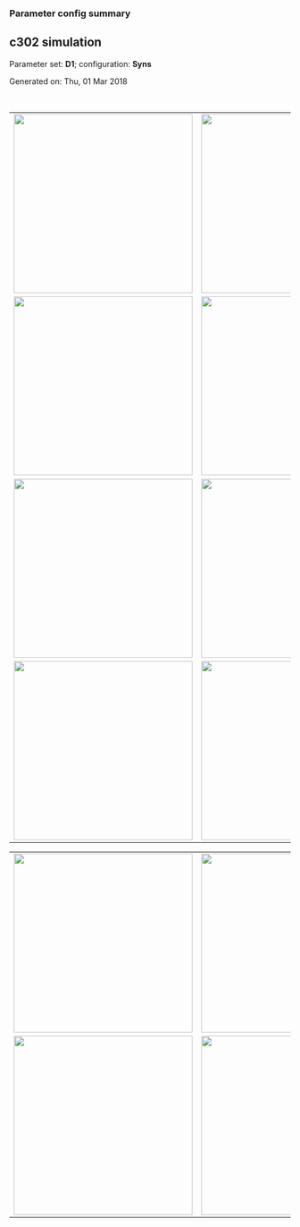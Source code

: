 ### Parameter config summary 
<h2>c302 simulation</h2>
<p>Parameter set: <b>D1</b>; configuration: <b>Syns</b></p>
<p>Generated on: Thu, 01 Mar 2018</p><br/>
<table>

<tr>
  <td><a href="images/neurons_D1_Syns.png"><img alt=" " src="images/neurons_D1_Syns.png" height="320"/></a></td>
  <td><a href="images/traces_neuron_Syns_D1.png"><img alt=" " src="images/traces_neuron_Syns_D1.png" height="320"/></a></td>
</tr>

<tr>
  <td><a href="images/neuron_activity_D1_Syns.png"><img alt=" " src="images/neuron_activity_D1_Syns.png" height="320"/></a></td>
  <td><a href="images/traces_neuron_activity_Syns_D1.png"><img alt=" " src="images/traces_neuron_activity_Syns_D1.png" height="320"/></a></td>
</tr>

<tr>
  <td><a href="images/muscles_D1_Syns.png"><img alt=" " src="images/muscles_D1_Syns.png" height="320"/></a></td>
  <td><a href="images/traces_muscles_Syns_D1.png"><img alt=" " src="images/traces_muscles_Syns_D1.png" height="320"/></a></td>
</tr>

<tr>
  <td><a href="images/muscle_activity_D1_Syns.png"><img alt=" " src="images/muscle_activity_D1_Syns.png" height="320"/></a></td>
  <td><a href="images/traces_muscles_activity_Syns_D1.png"><img alt=" " src="images/traces_muscles_activity_Syns_D1.png" height="320"/></a></td>
</tr>
</table>
<table>

<tr><td><a href="images/c302_D1_Syns_exc_to_neurons.png"><img alt=" " src="images/c302_D1_Syns_exc_to_neurons.png" height="320"/></a></td>

  <td><a href="images/c302_D1_Syns_inh_to_neurons.png"><img alt=" " src="images/c302_D1_Syns_inh_to_neurons.png" height="320"/></a></td>

  <td><a href="images/c302_D1_Syns_elec_neurons_neurons.png"><img alt=" " src="images/c302_D1_Syns_elec_neurons_neurons.png" height="320"/></a></td></tr>

<tr><td><a href="images/c302_D1_Syns_exc_to_muscles.png"><img alt=" " src="images/c302_D1_Syns_exc_to_muscles.png" height="320"/></a></td>

  <td><a href="images/c302_D1_Syns_inh_to_muscles.png"><img alt=" " src="images/c302_D1_Syns_inh_to_muscles.png" height="320"/></a></td></tr>
</table>
